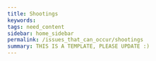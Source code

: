 ```yaml
---
title: Shootings
keywords:
tags: need_content
sidebar: home_sidebar
permalink: /issues_that_can_occur/shootings
summary: THIS IS A TEMPLATE, PLEASE UPDATE :)
---
```

